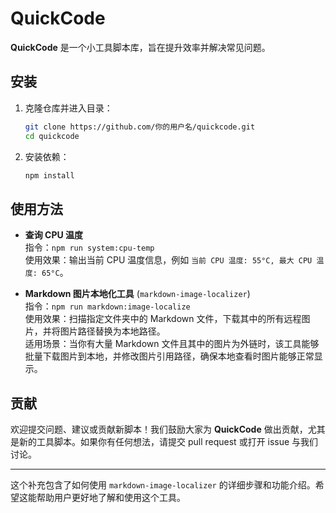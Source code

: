 # QuickCode

**QuickCode** 是一个小工具脚本库，旨在提升效率并解决常见问题。

## 安装

1. 克隆仓库并进入目录：

   ```bash
   git clone https://github.com/你的用户名/quickcode.git
   cd quickcode
   ```

2. 安装依赖：

   ```bash
   npm install
   ```

## 使用方法

+ **查询 CPU 温度**  
  指令：`npm run system:cpu-temp`  
  使用效果：输出当前 CPU 温度信息，例如 `当前 CPU 温度: 55°C, 最大 CPU 温度: 65°C`。

+ **Markdown 图片本地化工具** (`markdown-image-localizer`)  
  指令：`npm run markdown:image-localize`  
  使用效果：扫描指定文件夹中的 Markdown 文件，下载其中的所有远程图片，并将图片路径替换为本地路径。  
  适用场景：当你有大量 Markdown 文件且其中的图片为外链时，该工具能够批量下载图片到本地，并修改图片引用路径，确保本地查看时图片能够正常显示。  


## 贡献

欢迎提交问题、建议或贡献新脚本！我们鼓励大家为 **QuickCode** 做出贡献，尤其是新的工具脚本。如果你有任何想法，请提交 pull request 或打开 issue 与我们讨论。

---

这个补充包含了如何使用 `markdown-image-localizer` 的详细步骤和功能介绍。希望这能帮助用户更好地了解和使用这个工具。

